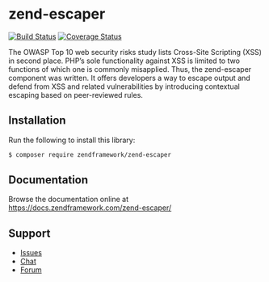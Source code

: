 # zend-escaper

[![Build Status](https://secure.travis-ci.org/zendframework/zend-escaper.svg?branch=master)](https://secure.travis-ci.org/zendframework/zend-escaper)
[![Coverage Status](https://coveralls.io/repos/github/zendframework/zend-escaper/badge.svg?branch=master)](https://coveralls.io/github/zendframework/zend-escaper?branch=master)

The OWASP Top 10 web security risks study lists Cross-Site Scripting (XSS) in
second place. PHP’s sole functionality against XSS is limited to two functions
of which one is commonly misapplied. Thus, the zend-escaper component was written.
It offers developers a way to escape output and defend from XSS and related
vulnerabilities by introducing contextual escaping based on peer-reviewed rules.

## Installation

Run the following to install this library:

```bash
$ composer require zendframework/zend-escaper
```

## Documentation

Browse the documentation online at https://docs.zendframework.com/zend-escaper/

## Support

* [Issues](https://github.com/zendframework/zend-escaper/issues/)
* [Chat](https://zendframework-slack.herokuapp.com/)
* [Forum](https://discourse.zendframework.com/)
